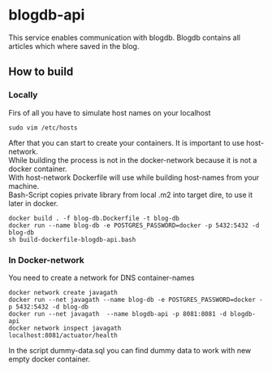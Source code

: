 # blogdb-api

This service enables communication with blogdb.
Blogdb contains all articles which where saved in the blog.

## How to build

### Locally

Firs of all you have to simulate host names on your localhost

```
sudo vim /etc/hosts
```

After that you can start to create your containers. It is important to use host-network.
<br> While building the process is not in the docker-network because it is not a docker container.
<br> With host-network Dockerfile will use while building host-names from your machine.
<br> Bash-Script copies private library from local .m2 into target dire, to use it later in docker.

```
docker build . -f blog-db.Dockerfile -t blog-db 
docker run --name blog-db -e POSTGRES_PASSWORD=docker -p 5432:5432 -d blog-db 
sh build-dockerfile-blogdb-api.bash
```

### In Docker-network

You need to create a network for DNS container-names

```
docker network create javagath
docker run --net javagath --name blog-db -e POSTGRES_PASSWORD=docker -p 5432:5432 -d blog-db
docker run --net javagath  --name blogdb-api -p 8081:8081 -d blogdb-api
docker network inspect javagath
localhost:8081/actuator/health
```

In the script dummy-data.sql you can find dummy data to work with new empty docker container. 